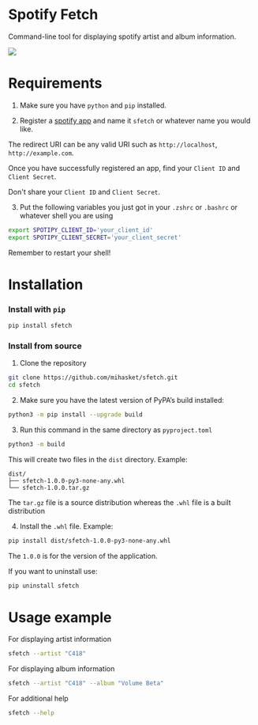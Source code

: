 # Spotify Fetch

Command-line tool for displaying spotify artist and album information.

![](/images/example.png)

# Requirements

1. Make sure you have `python` and `pip` installed.

2. Register a [spotify app](https://developer.spotify.com/dashboard/login) and name it `sfetch` or whatever name you would like. 

The redirect URI can be any valid URI such as `http://localhost`, `http://example.com`.

Once you have successfully registered an app, find your `Client ID` and `Client Secret`.

Don't share your `Client ID` and `Client Secret`.

3. Put the following variables you just got in your `.zshrc` or `.bashrc` or whatever shell you are using
```bash
export SPOTIPY_CLIENT_ID='your_client_id'
export SPOTIPY_CLIENT_SECRET='your_client_secret'
```

Remember to restart your shell!

# Installation

### Install with `pip`

```bash
pip install sfetch
```

### Install from source

1. Clone the repository 
```bash
git clone https://github.com/mihasket/sfetch.git
cd sfetch
```

2. Make sure you have the latest version of PyPA’s build installed:
```bash
python3 -m pip install --upgrade build
```

3. Run this command in the same directory as `pyproject.toml`
```bash
python3 -m build
```

This will create two files in the `dist` directory. Example:
```
dist/
├── sfetch-1.0.0-py3-none-any.whl
└── sfetch-1.0.0.tar.gz
```
The `tar.gz` file is a source distribution whereas the `.whl` file is a built distribution

4. Install the `.whl` file. Example:
```bash
pip install dist/sfetch-1.0.0-py3-none-any.whl
```
The `1.0.0` is for the version of the application.

If you want to uninstall use:
```bash
pip uninstall sfetch
```

# Usage example

For displaying artist information
```bash
sfetch --artist "C418"
```

For displaying album information
```bash
sfetch --artist "C418" --album "Volume Beta"
```

For additional help
```bash
sfetch --help
```
